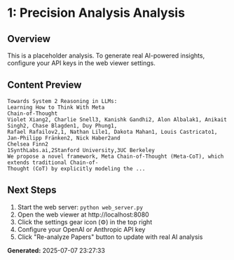 
# 1: Precision Analysis Analysis

## Overview
This is a placeholder analysis. To generate real AI-powered insights, configure your API keys in the web viewer settings.

## Content Preview
```
Towards System 2 Reasoning in LLMs:
Learning How to Think With Meta
Chain-of-Thought
Violet Xiang2, Charlie Snell3, Kanishk Gandhi2, Alon Albalak1, Anikait Singh2, Chase Blagden1, Duy Phung1,
Rafael Rafailov2,1, Nathan Lile1, Dakota Mahan1, Louis Castricato1, Jan-Philipp Fränken2, Nick Haber2and
Chelsea Finn2
1SynthLabs.ai,2Stanford University,3UC Berkeley
We propose a novel framework, Meta Chain-of-Thought (Meta-CoT), which extends traditional Chain-of-
Thought (CoT) by explicitly modeling the ...
```

## Next Steps
1. Start the web server: `python web_server.py`
2. Open the web viewer at http://localhost:8080
3. Click the settings gear icon (⚙️) in the top right
4. Configure your OpenAI or Anthropic API key
5. Click "Re-analyze Papers" button to update with real AI analysis

**Generated:** 2025-07-07 23:27:33
        
